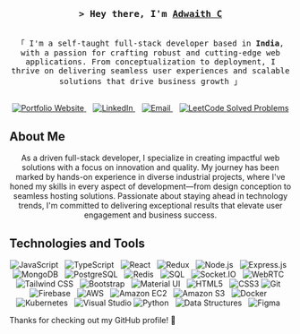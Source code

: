 
<!-- Intro -->
<h3 align="center">
  <samp>&gt; Hey there, I'm
    <b><a target="_blank" href="https://www.linkedin.com/in/adwaith-c/">Adwaith C</a></b>
  </samp>
</h3>

<p align="center">
  <samp>
    <br>
    「 I'm a self-taught full-stack developer based in <b>India</b>, with a passion for crafting robust and cutting-edge web applications. From conceptualization to deployment, I thrive on delivering seamless user experiences and scalable solutions that drive business growth 」
    <br><br>
  </samp>
</p>

<p align="center">
  <a href="https://adwaith.vercel.app" target="_blank">
    <img src="https://img.shields.io/badge/Website-DC143C?style=for-the-badge&logo=medium&logoColor=white" alt="Portfolio Website" />
  </a>&nbsp;&nbsp;
  <a href="https://www.linkedin.com/in/adwaith-c-25b5a0218" target="_blank">
    <img src="https://img.shields.io/badge/LinkedIn-0077B5?style=for-the-badge&logo=linkedin&logoColor=white" alt="LinkedIn" />
  </a>&nbsp;&nbsp;
   <a href="mailto:adwaithjanardhanan0@gmail.com" target="_blank">
    <img src="https://img.shields.io/badge/Email-D14836?style=for-the-badge&logo=gmail&logoColor=white" alt="Email" />
  </a>&nbsp;&nbsp;
   <a href="https://leetcode.com/adwxith/" target="_blank">
    <img src="https://img.shields.io/badge/dynamic/json?style=for-the-badge&labelColor=black&color=%23ffa116&label=Solved&query=solvedOverTotal&url=https%3A%2F%2Fleetcode-badge.vercel.app%2Fapi%2Fusers%2Fadwxith&logo=leetcode&logoColor=yellow" alt="LeetCode Solved Problems" />
  </a>
  
</p>

<!-- About Section -->
## About Me

<p align="center">  
  As a driven full-stack developer, I specialize in creating impactful web solutions with a focus on innovation and quality. My journey has been marked by hands-on experience in diverse industrial projects, where I've honed my skills in every aspect of development—from design conception to seamless hosting solutions. Passionate about staying ahead in technology trends, I'm committed to delivering exceptional results that elevate user engagement and business success.
</p>

<!-- Technologies and Tools -->
## Technologies and Tools

<p align="center" >
  <img src="https://img.shields.io/badge/Javascript-F0DB4F?style=for-the-badge&labelColor=black&logo=javascript&logoColor=F0DB4F" alt="JavaScript" />&nbsp;&nbsp;
  <img src="https://img.shields.io/badge/TypeScript-3178C6?style=for-the-badge&logo=typescript&logoColor=white" alt="TypeScript" />&nbsp;&nbsp;
  <img src="https://img.shields.io/badge/-React-61DBFB?style=for-the-badge&labelColor=black&logo=react&logoColor=61DBFB" alt="React" />&nbsp;&nbsp;
  <img src="https://img.shields.io/badge/Redux-593D88?style=for-the-badge&logo=redux&logoColor=white" alt="Redux" />&nbsp;&nbsp;
  <img src="https://img.shields.io/badge/Node.js-339933?style=for-the-badge&logo=node.js&logoColor=white" alt="Node.js" />&nbsp;&nbsp;
  <img src="https://img.shields.io/badge/Express.js-000000?style=for-the-badge&logo=express&logoColor=white" alt="Express.js" />&nbsp;&nbsp;
  <img src="https://img.shields.io/badge/MongoDB-4EA94B?style=for-the-badge&logo=mongodb&logoColor=white" alt="MongoDB" />&nbsp;&nbsp;
  <img src="https://img.shields.io/badge/postgres-%23316192.svg?style=for-the-badge&logo=postgresql&logoColor=white" alt="PostgreSQL" />&nbsp;&nbsp;
  <img src="https://img.shields.io/badge/Redis-DC382D?style=for-the-badge&logo=redis&logoColor=white" alt="Redis" />&nbsp;&nbsp;
  <img src="https://img.shields.io/badge/SQL-4479A1?style=for-the-badge&logo=sql&logoColor=white" alt="SQL" />&nbsp;&nbsp;
  <img src="https://img.shields.io/badge/Socket.IO-010101?style=for-the-badge&logo=socket.io&logoColor=white" alt="Socket.IO" />&nbsp;&nbsp;
  <img src="https://img.shields.io/badge/WebRTC-333333?style=for-the-badge&logo=webrtc&logoColor=white" alt="WebRTC" />&nbsp;&nbsp;
  <img src="https://img.shields.io/badge/Tailwind_CSS-092749?style=for-the-badge&logo=tailwindcss&logoColor=06B6D4&labelColor=000000" alt="Tailwind CSS" />&nbsp;&nbsp;
  <img src="https://img.shields.io/badge/Bootstrap-563D7C?style=for-the-badge&logo=bootstrap&logoColor=white" alt="Bootstrap" />&nbsp;&nbsp;
  <img src="https://img.shields.io/badge/Material_UI-0081CB?style=for-the-badge&logo=material-ui&logoColor=white" alt="Material UI" />&nbsp;&nbsp;
  <img src="https://img.shields.io/badge/HTML5-E34F26?style=for-the-badge&logo=html5&logoColor=white" alt="HTML5" />&nbsp;&nbsp;
  <img src="https://img.shields.io/badge/CSS3-1572B6?style=for-the-badge&logo=css3&logoColor=white" alt="CSS3" />
  <img src="https://img.shields.io/badge/Git-F05032?style=for-the-badge&logo=git&logoColor=white" alt="Git" />&nbsp;&nbsp;
  <img src="https://img.shields.io/badge/Firebase-FFCA28?style=for-the-badge&logo=firebase&logoColor=black" alt="Firebase" />&nbsp;&nbsp;
  <img src="https://img.shields.io/badge/AWS-%23FF9900.svg?style=for-the-badge&logo=amazon-aws&logoColor=white" alt="AWS" />&nbsp;&nbsp;
  <img src="https://img.shields.io/badge/Amazon_EC2-232F3E?style=for-the-badge&logo=amazon-ec2&logoColor=white" alt="Amazon EC2" />&nbsp;&nbsp;
  <img src="https://img.shields.io/badge/Amazon_S3-569A31?style=for-the-badge&logo=amazon-s3&logoColor=white" alt="Amazon S3" />&nbsp;&nbsp;
  <img src="https://img.shields.io/badge/docker-%230db7ed.svg?style=for-the-badge&logo=docker&logoColor=white" alt="Docker" />&nbsp;&nbsp;
  <img src="https://img.shields.io/badge/Kubernetes-326CE5?style=for-the-badge&logo=kubernetes&logoColor=white" alt="Kubernetes" />&nbsp;&nbsp;
  <img src="https://img.shields.io/badge/Visual_Studio-0078d7?style=for-the-badge&logo=visual%20studio&logoColor=white" alt="Visual Studio" />
  <img src="https://img.shields.io/badge/python-3670A0?style=for-the-badge&logo=python&logoColor=ffdd54" alt="Python" />&nbsp;&nbsp;
 <img src="https://img.shields.io/badge/Data_Structures-006400?style=for-the-badge" alt="Data Structures" />&nbsp;&nbsp;
  <img src="https://img.shields.io/badge/Figma-F24E1E?style=for-the-badge&logo=figma&logoColor=white" alt="Figma" />&nbsp;&nbsp;
</p>



Thanks for checking out my GitHub profile! 🚀
